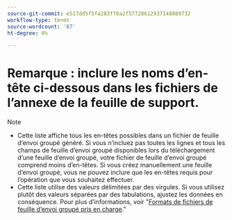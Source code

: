 ```yaml
---
source-git-commit: e517dd5f5fa283ff8a2f57728612937148889732
workflow-type: tm+mt
source-wordcount: '87'
ht-degree: 0%

---
```

# Remarque : inclure les noms d’en-tête ci-dessous dans les fichiers de l’annexe de la feuille de support.

>[!NOTE]
>
>* Cette liste affiche tous les en-têtes possibles dans un fichier de feuille d’envoi groupé généré. Si vous n’incluez pas toutes les lignes et tous les champs de feuille d’envoi groupé disponibles lors du téléchargement d’une feuille d’envoi groupé, votre fichier de feuille d’envoi groupé comprend moins d’en-têtes. Si vous créez manuellement une feuille d’envoi groupé, vous ne pouvez inclure que les en-têtes requis pour l’opération que vous souhaitez effectuer.
>* Cette liste utilise des valeurs délimitées par des virgules. Si vous utilisez plutôt des valeurs séparées par des tabulations, ajustez les données en conséquence. Pour plus d’informations, voir &quot;[Formats de fichiers de feuille d’envoi groupé pris en charge](/help/search-social-commerce/campaign-management/bulksheets/bulksheet-data-formats/bulksheet-file-formats.md).&quot;
